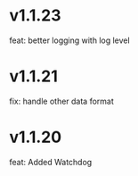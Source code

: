 # v1.1.23
feat: better logging with log level

# v1.1.21
fix: handle other data format

# v1.1.20 
feat: Added Watchdog

